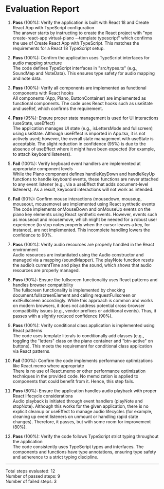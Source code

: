 # Evaluation Report

1. **Pass** (100%): Verify the application is built with React 18 and Create React App with TypeScript configuration  
   The answer starts by instructing to create the React project with "npx create-react-app virtual-piano --template typescript" which confirms the use of Create React App with TypeScript. This matches the requirements for a React 18 TypeScript setup.

2. **Pass** (100%): Confirm the application uses TypeScript interfaces for audio mapping structure  
   The code defines TypeScript interfaces in "src/types.ts" (e.g., SoundMap and NoteData). This ensures type safety for audio mapping and note data.

3. **Pass** (100%): Verify all components are implemented as functional components with React hooks  
   All components (App, Piano, ButtonContainer) are implemented as functional components. The code uses React hooks such as useState and useRef, which confirms the requirement.

4. **Pass** (95%): Ensure proper state management is used for UI interactions (useState, useEffect)  
   The application manages UI state (e.g., isLettersMode and fullscreen) using useState. Although useEffect is imported in App.tsx, it is not actively used; however, the overall state management with useState is acceptable. The slight reduction in confidence (95%) is due to the absence of useEffect where it might have been expected (for example, to attach keyboard listeners).

5. **Fail** (100%): Verify keyboard event handlers are implemented at appropriate component levels  
   While the Piano component defines handleKeyDown and handleKeyUp functions to handle keyboard events, these functions are never attached to any event listener (e.g., via a useEffect that adds document-level listeners). As a result, keyboard interactions will not work as intended.

6. **Fail** (90%): Confirm mouse interactions (mousedown, mouseup, mouseout, mousemove) are implemented using React synthetic events  
   The code implements onMouseDown and onMouseUp events on the piano key elements using React synthetic events. However, events such as mouseout and mousemove, which might be needed for a robust user experience (to stop notes properly when the cursor leaves a key, for instance), are not implemented. This incomplete handling lowers the confidence to 90%.

7. **Pass** (100%): Verify audio resources are properly handled in the React environment  
   Audio resources are instantiated using the Audio constructor and managed via a mapping (soundMapper). The playNote function resets the audio’s currentTime and plays the sound, which shows that audio resources are properly managed.

8. **Pass** (90%): Ensure the fullscreen functionality uses React patterns and handles browser compatibility  
   The fullscreen functionality is implemented by checking document.fullscreenElement and calling requestFullscreen or exitFullscreen accordingly. While this approach is common and works on modern browsers, it does not address potential cross-browser compatibility issues (e.g., vendor prefixes or additional events). Thus, it passes with a slightly reduced confidence (90%).

9. **Pass** (100%): Verify conditional class application is implemented using React patterns  
   The code uses template literals to conditionally add classes (e.g., toggling the "letters" class on the piano container and "btn-active" on buttons). This meets the requirement for conditional class application via React patterns.

10. **Fail** (100%): Confirm the code implements performance optimizations like React.memo where appropriate  
    There is no use of React.memo or other performance optimization techniques in the provided code. No memoization is applied to components that could benefit from it. Hence, this step fails.

11. **Pass** (80%): Ensure the application handles audio playback with proper React lifecycle considerations  
    Audio playback is initiated through event handlers (playNote and stopNote). Although this works for the given application, there is no explicit cleanup or useEffect to manage audio lifecycles (for example, cleaning up event listeners on unmount or handling rapid state changes). Therefore, it passes, but with some room for improvement (80%).

12. **Pass** (100%): Verify the code follows TypeScript strict typing throughout the application  
    The code consistently uses TypeScript types and interfaces. The components and functions have type annotations, ensuring type safety and adherence to a strict typing discipline.

---

Total steps evaluated: 12  
Number of passed steps: 9  
Number of failed steps: 3